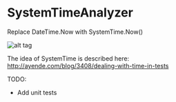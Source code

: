 # SystemTimeAnalyzer

Replace DateTime.Now with SystemTime.Now()

![alt tag](http://if.pw.edu.pl/~ludwik/images/systemtime.now.png)

The idea of SystemTime is described here:
http://ayende.com/blog/3408/dealing-with-time-in-tests

TODO:
- Add unit tests
